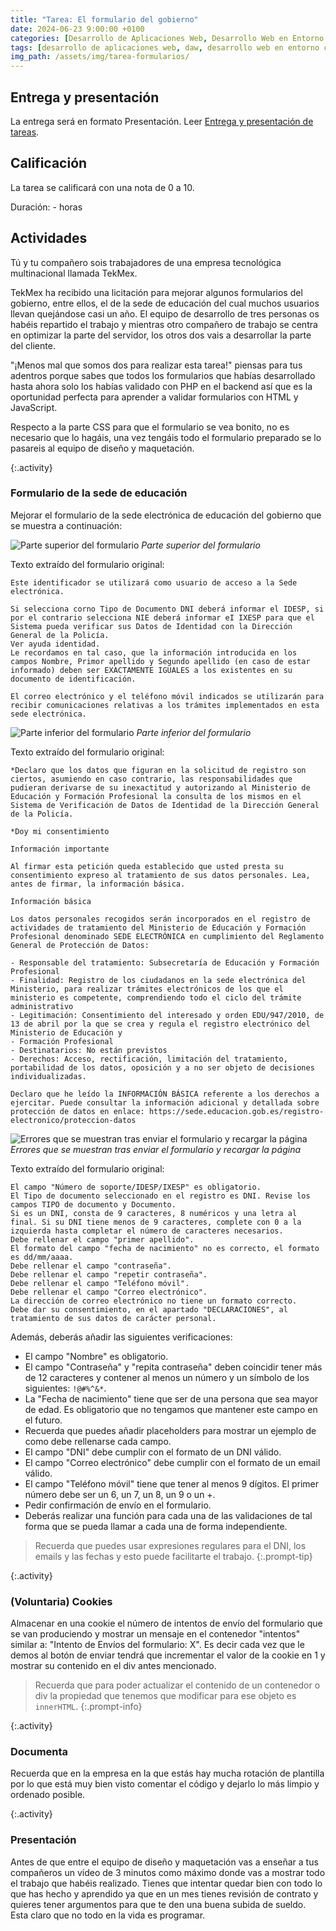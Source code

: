 ```yaml
---
title: "Tarea: El formulario del gobierno"
date: 2024-06-23 9:00:00 +0100
categories: [Desarrollo de Aplicaciones Web, Desarrollo Web en Entorno Cliente]
tags: [desarrollo de aplicaciones web, daw, desarrollo web en entorno cliente, dwec, practica, tarea, javascript]
img_path: /assets/img/tarea-formularios/
---
```


## Entrega y presentación

La entrega será en formato Presentación. Leer [Entrega y presentación de tareas](/posts/entrega-presentacion-tareas/).

## Calificación

La tarea se calificará con una nota de 0 a 10.

Duración: - horas

## Actividades

Tú y tu compañero sois trabajadores de una empresa tecnológica multinacional llamada TekMex.

TekMex ha recibido una licitación para mejorar algunos formularios del gobierno, entre ellos, el de la sede de educación del cual muchos usuarios llevan quejándose casi un año. El equipo de desarrollo de tres personas os habéis repartido el trabajo y mientras otro compañero de trabajo se centra en optimizar la parte del servidor, los otros dos vais a desarrollar la parte del cliente.

"¡Menos mal que somos dos para realizar esta tarea!" piensas para tus adentros porque sabes que todos los formularios que habías desarrollado hasta ahora solo los habías validado con PHP en el backend así que es la oportunidad perfecta para aprender a validar formularios con HTML y JavaScript.

Respecto a la parte CSS para que el formulario se vea bonito, no es necesario que lo hagáis, una vez tengáis todo el formulario preparado se lo pasareis al equipo de diseño y maquetación.

{:.activity}
### Formulario de la sede de educación

Mejorar el formulario de la sede electrónica de educación del gobierno que se muestra a continuación:

![Parte superior del formulario](datosUsuario1.png)
_Parte superior del formulario_

Texto extraído del formulario original:

```plaintext
Este identificador se utilizará como usuario de acceso a la Sede electrónica.

Si selecciona corno Tipo de Documento DNI deberá informar el IDESP, si por el contrario selecciona NIE deberá informar eI IXESP para que el Sistema pueda verificar sus Datos de Identidad con la Dirección General de la Policía.
Ver ayuda identidad.
Le recordamos en tal caso, que la información introducida en los campos Nombre, Primor apellido y Segundo apellido (en caso de estar informado) deben ser EXACTAMENTE IGUALES a los existentes en su documento de identificación.

El correo electrónico y el teléfono móvil indicados se utilizarán para recibir comunicaciones relativas a los trámites implementados en esta sede electrónica.
```

![Parte inferior del formulario](declaraciones.png)
_Parte inferior del formulario_

Texto extraído del formulario original:

```plaintext
*Declaro que los datos que figuran en la solicitud de registro son ciertos, asumiendo en caso contrario, las responsabilidades que pudieran derivarse de su inexactitud y autorizando al Ministerio de Educación y Formación Profesional la consulta de los mismos en el Sistema de Verificación de Datos de Identidad de la Dirección General de la Policía.

*Doy mi consentimiento

Información importante

Al firmar esta petición queda establecido que usted presta su consentimiento expreso al tratamiento de sus datos personales. Lea, antes de firmar, la información básica.

Información básica

Los datos personales recogidos serán incorporados en el registro de actividades de tratamiento del Ministerio de Educación y Formación Profesional denominado SEDE ELECTRÓNICA en cumplimiento del Reglamento General de Protección de Datos:

- Responsable del tratamiento: Subsecretaría de Educación y Formación Profesional
- Finalidad: Registro de los ciudadanos en la sede electrónica del Ministerio, para realizar trámites electrónicos de los que el ministerio es competente, comprendiendo todo el ciclo del trámite administrativo
- Legitimación: Consentimiento del interesado y orden EDU/947/2010, de 13 de abril por la que se crea y regula el registro electrónico del Ministerio de Educación y
- Formación Profesional
- Destinatarios: No están previstos
- Derechos: Acceso, rectificación, limitación del tratamiento, portabilidad de los datos, oposición y a no ser objeto de decisiones individualizadas.

Declaro que he leído la INFORMACIÓN BÁSICA referente a los derechos a ejercitar. Puede consultar la información adicional y detallada sobre protección de datos en enlace: https://sede.educacion.gob.es/registro-electronico/proteccion-datos
```

![Errores que se muestran tras enviar el formulario y recargar la página](errores.png)
_Errores que se muestran tras enviar el formulario y recargar la página_

Texto extraído del formulario original:

```plaintext
El campo "Número de soporte/IDESP/IXESP" es obligatorio.
El Tipo de documento seleccionado en el registro es DNI. Revise los campos TIPO de documento y Documento.
Si es un DNI, consta de 9 caracteres, 8 numéricos y una letra al final. Si su DNI tiene menos de 9 caracteres, complete con 0 a la izquierda hasta completar el número de caracteres necesarios.
Debe rellenar el campo "primer apellido".
El formato del campo "fecha de nacimiento" no es correcto, el formato es dd/mm/aaaa.
Debe rellenar el campo "contraseña".
Debe rellenar el campo "repetir contraseña".
Debe rellenar el campo "Teléfono móvil".
Debe rellenar el campo "Correo electrónico".
La dirección de correo electrónico no tiene un formato correcto.
Debe dar su consentimiento, en el apartado "DECLARACIONES", al tratamiento de sus datos de carácter personal.
```

Además, deberás añadir las siguientes verificaciones:

- El campo "Nombre" es obligatorio.
- El campo "Contraseña" y "repita contraseña" deben coincidir tener más de 12 caracteres y contener al menos un número y un símbolo de los siguientes: `!@#%^&*`.
- La "Fecha de nacimiento" tiene que ser de una persona que sea mayor de edad. Es obligatorio que no tengamos que mantener este campo en el futuro.
- Recuerda que puedes añadir placeholders para mostrar un ejemplo de como debe rellenarse cada campo.
- El campo "DNI" debe cumplir con el formato de un DNI válido.
- El campo "Correo electrónico" debe cumplir con el formato de un email válido.
- El campo "Teléfono móvil" tiene que tener al menos 9 dígitos. El primer número debe ser un 6, un 7, un 8, un 9 o un +.
- Pedir confirmación de envío en el formulario.
- Deberás realizar una función para cada una de las validaciones de tal forma que se pueda llamar a cada una de forma independiente.

> Recuerda que puedes usar expresiones regulares para el DNI, los emails y las fechas y esto puede facilitarte el trabajo.
{:.prompt-tip}

{:.activity}
### (Voluntaria) Cookies

Almacenar en una cookie el número de intentos de envío del formulario que se van produciendo y mostrar un mensaje en el contenedor "intentos" similar a: "Intento de Envíos del formulario: X". Es decir cada vez que le demos al botón de enviar tendrá que incrementar el valor de la cookie en 1 y mostrar su contenido en el div antes mencionado.

> Recuerda que para poder actualizar el contenido de un contenedor o div la propiedad que tenemos que modificar para ese objeto es `innerHTML`.
{:.prompt-info}

{:.activity}
### Documenta

Recuerda que en la empresa en la que estás hay mucha rotación de plantilla por lo que está muy bien visto comentar el código y dejarlo lo más limpio y ordenado posible.

{:.activity}
### Presentación

Antes de que entre el equipo de diseño y maquetación vas a enseñar a tus compañeros un vídeo de 3 minutos como máximo donde vas a mostrar todo el trabajo que habéis realizado. Tienes que intentar quedar bien con todo lo que has hecho y aprendido ya que en un mes tienes revisión de contrato y quieres tener argumentos para que te den una buena subida de sueldo. Esta claro que no todo en la vida es programar.
